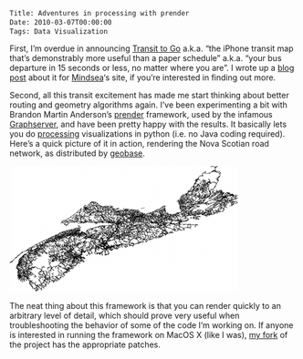     Title: Adventures in processing with prender
    Date: 2010-03-07T00:00:00
    Tags: Data Visualization


First, I&#8217;m overdue in announcing [Transit to Go][1] a.k.a. &#8220;the iPhone transit map that&#8217;s demonstrably more useful than a paper schedule&#8221; a.k.a. &#8220;your bus departure in 15 seconds or less, no matter where you are&#8221;. I wrote up a [blog post][2] about it for [Mindsea][3]&#8216;s site, if you&#8217;re interested in finding out more.

Second, all this transit excitement has made me start thinking about better routing and geometry algorithms again. I&#8217;ve been experimenting a bit with Brandon Martin Anderson&#8217;s [prender][4] framework, used by the infamous [Graphserver][5], and have been pretty happy with the results. It basically lets you do [processing][6] visualizations in python (i.e. no Java coding required). Here&#8217;s a quick picture of it in action, rendering the Nova Scotian road network, as distributed by [geobase][7].

<img src="/files/2010/03/nova_scotia.png" alt="Nova Scotia as rendered by prender" title="Nova Scotia as rendered by prender" width="400" height="220" class="alignnone size-full wp-image-95" />

The neat thing about this framework is that you can render quickly to an arbitrary level of detail, which should prove very useful when troubleshooting the behavior of some of the code I&#8217;m working on. If anyone is interested in running the framework on MacOS X (like I was), [my fork][8] of the project has the appropriate patches.

 [1]: http://transittogo.mindsea.ca/
 [2]: http://www.mindsea.com/blog/2010/03/transit-to-go-pulling-out-all-the-stops/
 [3]: http://www.mindsea.com
 [4]: http://github.com/bmander/prender
 [5]: http://bmander.github.com/graphserver/
 [6]: http://processing.org
 [7]: http://geobase.ca
 [8]: http://github.com/wlach/prender